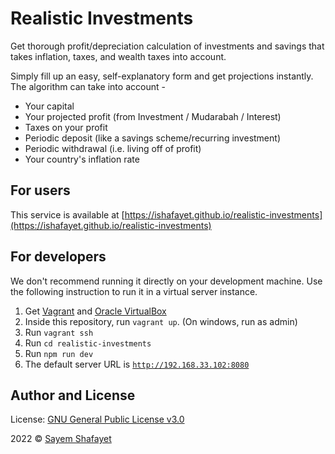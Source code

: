 # Realistic Investments

Get thorough profit/depreciation calculation of investments and savings that takes inflation, taxes, and wealth taxes into account.

<p>
  Simply fill up an easy, self-explanatory form and get projections instantly. The algorithm can take into account -
</p>
<ul>
  <li>Your capital</li>
  <li>Your projected profit (from Investment / Mudarabah / Interest)</li>
  <li>Taxes on your profit</li>
  <li>Periodic deposit (like a savings scheme/recurring investment)</li>
  <li>Periodic withdrawal (i.e. living off of profit)</li>
  <li>Your country's inflation rate</li>
</ul>

## For users

This service is available at [https://ishafayet.github.io/realistic-investments](https://ishafayet.github.io/realistic-investments)

## For developers

We don't recommend running it directly on your development machine. Use the following instruction to run it in a virtual server instance.

1. Get [Vagrant](https://www.vagrantup.com/) and [Oracle VirtualBox](https://www.virtualbox.org/)
2. Inside this repository, run `vagrant up`. (On windows, run as admin)
3. Run `vagrant ssh`
4. Run `cd realistic-investments`
5. Run `npm run dev`
6. The default server URL is [`http://192.168.33.102:8080`](http://192.168.33.102:8080)


## Author and License

License: [GNU General Public License v3.0](LICENSE)

2022 © [Sayem Shafayet](https://ishafayet.me)
